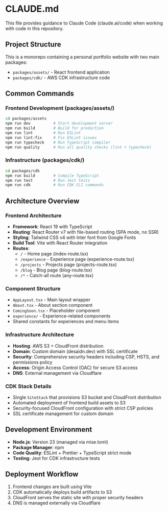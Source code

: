 # CLAUDE.md

This file provides guidance to Claude Code (claude.ai/code) when working with code in this repository.

## Project Structure

This is a monorepo containing a personal portfolio website with two main packages:
- `packages/assets/` - React frontend application
- `packages/cdk/` - AWS CDK infrastructure code

## Common Commands

### Frontend Development (packages/assets/)
```bash
cd packages/assets
npm run dev          # Start development server
npm run build        # Build for production
npm run lint         # Run ESLint
npm run lint:fix     # Fix ESLint issues
npm run typecheck    # Run TypeScript compiler
npm run quality      # Run all quality checks (lint + typecheck)
```

### Infrastructure (packages/cdk/)
```bash
cd packages/cdk
npm run build        # Compile TypeScript
npm run test         # Run Jest tests
npm run cdk          # Run CDK CLI commands
```

## Architecture Overview

### Frontend Architecture
- **Framework**: React 19 with TypeScript
- **Routing**: React Router v7 with file-based routing (SPA mode, no SSR)
- **Styling**: Tailwind CSS v4 with Inter font from Google Fonts
- **Build Tool**: Vite with React Router integration
- **Routes**:
  - `/` - Home page (index-route.tsx)
  - `/experience` - Experience page (experience-route.tsx)
  - `/projects` - Projects page (projects-route.tsx)
  - `/blog` - Blog page (blog-route.tsx)
  - `/*` - Catch-all route (any-route.tsx)

### Component Structure
- `AppLayout.tsx` - Main layout wrapper
- `About.tsx` - About section component
- `ComingSoon.tsx` - Placeholder component
- `experience/` - Experience-related components
- Shared constants for experiences and menu items

### Infrastructure Architecture
- **Hosting**: AWS S3 + CloudFront distribution
- **Domain**: Custom domain (desaidn.dev) with SSL certificate
- **Security**: Comprehensive security headers including CSP, HSTS, and permissions policy
- **Access**: Origin Access Control (OAC) for secure S3 access
- **DNS**: External management via Cloudflare

### CDK Stack Details
- Single `SiteStack` that provisions S3 bucket and CloudFront distribution
- Automated deployment of frontend build assets to S3
- Security-focused CloudFront configuration with strict CSP policies
- SSL certificate management for custom domain

## Development Environment
- **Node.js**: Version 23 (managed via mise.toml)
- **Package Manager**: npm
- **Code Quality**: ESLint + Prettier + TypeScript strict mode
- **Testing**: Jest for CDK infrastructure tests

## Deployment Workflow
1. Frontend changes are built using Vite
2. CDK automatically deploys build artifacts to S3
3. CloudFront serves the static site with proper security headers
4. DNS is managed externally via Cloudflare
